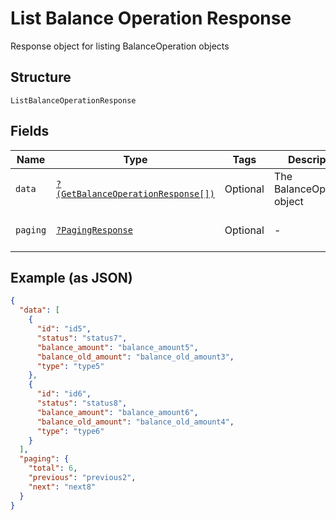 
# List Balance Operation Response

Response object for listing BalanceOperation objects

## Structure

`ListBalanceOperationResponse`

## Fields

| Name | Type | Tags | Description | Getter | Setter |
|  --- | --- | --- | --- | --- | --- |
| `data` | [`?(GetBalanceOperationResponse[])`](../../doc/models/get-balance-operation-response.md) | Optional | The BalanceOperation object | getData(): ?array | setData(?array data): void |
| `paging` | [`?PagingResponse`](../../doc/models/paging-response.md) | Optional | - | getPaging(): ?PagingResponse | setPaging(?PagingResponse paging): void |

## Example (as JSON)

```json
{
  "data": [
    {
      "id": "id5",
      "status": "status7",
      "balance_amount": "balance_amount5",
      "balance_old_amount": "balance_old_amount3",
      "type": "type5"
    },
    {
      "id": "id6",
      "status": "status8",
      "balance_amount": "balance_amount6",
      "balance_old_amount": "balance_old_amount4",
      "type": "type6"
    }
  ],
  "paging": {
    "total": 6,
    "previous": "previous2",
    "next": "next8"
  }
}
```

